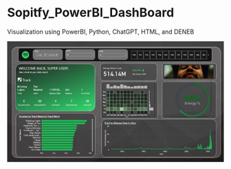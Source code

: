 # Sopitfy_PowerBI_DashBoard
Visualization using PowerBI, Python, ChatGPT, HTML, and DENEB

![GitHub Logo](https://github.com/gauripatole/Sopitfy_PowerBI_DashBoard/blob/main/1702278989755.jpg)

